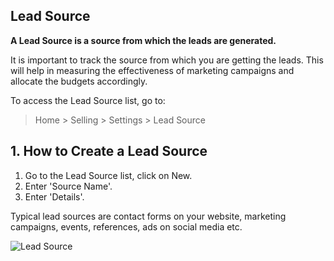## Lead Source

**A Lead Source is a source from which the leads are generated.**

It is important to track the source from which you are getting the leads. This will help in measuring the effectiveness of marketing campaigns and allocate the budgets accordingly.

To access the Lead Source list, go to:

> Home > Selling > Settings > Lead Source

## 1\. How to Create a Lead Source

1.  Go to the Lead Source list, click on New.
2.  Enter 'Source Name'.
3.  Enter 'Details'.

Typical lead sources are contact forms on your website, marketing campaigns, events, references, ads on social media etc.

![Lead Source](https://docs.erpnext.com/files/lead-source.png)
